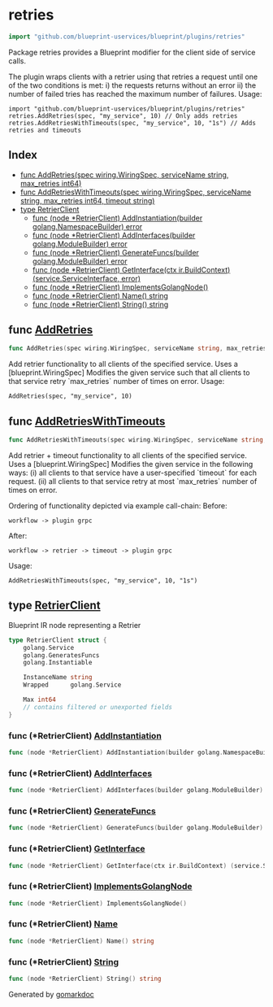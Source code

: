 <!-- Code generated by gomarkdoc. DO NOT EDIT -->

# retries

```go
import "github.com/blueprint-uservices/blueprint/plugins/retries"
```

Package retries provides a Blueprint modifier for the client side of service calls.

The plugin wraps clients with a retrier using that retries a request until one of the two conditions is met: i\) the requests returns without an error ii\) the number of failed tries has reached the maximum number of failures. Usage:

```
import "github.com/blueprint-uservices/blueprint/plugins/retries"
retries.AddRetries(spec, "my_service", 10) // Only adds retries
retries.AddRetriesWithTimeouts(spec, "my_service", 10, "1s") // Adds retries and timeouts
```

## Index

- [func AddRetries\(spec wiring.WiringSpec, serviceName string, max\_retries int64\)](<#AddRetries>)
- [func AddRetriesWithTimeouts\(spec wiring.WiringSpec, serviceName string, max\_retries int64, timeout string\)](<#AddRetriesWithTimeouts>)
- [type RetrierClient](<#RetrierClient>)
  - [func \(node \*RetrierClient\) AddInstantiation\(builder golang.NamespaceBuilder\) error](<#RetrierClient.AddInstantiation>)
  - [func \(node \*RetrierClient\) AddInterfaces\(builder golang.ModuleBuilder\) error](<#RetrierClient.AddInterfaces>)
  - [func \(node \*RetrierClient\) GenerateFuncs\(builder golang.ModuleBuilder\) error](<#RetrierClient.GenerateFuncs>)
  - [func \(node \*RetrierClient\) GetInterface\(ctx ir.BuildContext\) \(service.ServiceInterface, error\)](<#RetrierClient.GetInterface>)
  - [func \(node \*RetrierClient\) ImplementsGolangNode\(\)](<#RetrierClient.ImplementsGolangNode>)
  - [func \(node \*RetrierClient\) Name\(\) string](<#RetrierClient.Name>)
  - [func \(node \*RetrierClient\) String\(\) string](<#RetrierClient.String>)


<a name="AddRetries"></a>
## func [AddRetries](<https://gitlab.mpi-sws.org/cld/blueprint2/blueprint/blob/main/plugins/retries/wiring.go#L27>)

```go
func AddRetries(spec wiring.WiringSpec, serviceName string, max_retries int64)
```

Add retrier functionality to all clients of the specified service. Uses a \[blueprint.WiringSpec\] Modifies the given service such that all clients to that service retry \`max\_retries\` number of times on error. Usage:

```
AddRetries(spec, "my_service", 10)
```

<a name="AddRetriesWithTimeouts"></a>
## func [AddRetriesWithTimeouts](<https://gitlab.mpi-sws.org/cld/blueprint2/blueprint/blob/main/plugins/retries/wiring.go#L63>)

```go
func AddRetriesWithTimeouts(spec wiring.WiringSpec, serviceName string, max_retries int64, timeout string)
```

Add retrier \+ timeout functionality to all clients of the specified service. Uses a \[blueprint.WiringSpec\] Modifies the given service in the following ways: \(i\) all clients to that service have a user\-specified \`timeout\` for each request. \(ii\) all clients to that service retry at most \`max\_retries\` number of times on error.

Ordering of functionality depicted via example call\-chain: Before:

```
workflow -> plugin grpc
```

After:

```
workflow -> retrier -> timeout -> plugin grpc
```

Usage:

```
AddRetriesWithTimeouts(spec, "my_service", 10, "1s")
```

<a name="RetrierClient"></a>
## type [RetrierClient](<https://gitlab.mpi-sws.org/cld/blueprint2/blueprint/blob/main/plugins/retries/ir.go#L15-L25>)

Blueprint IR node representing a Retrier

```go
type RetrierClient struct {
    golang.Service
    golang.GeneratesFuncs
    golang.Instantiable

    InstanceName string
    Wrapped      golang.Service

    Max int64
    // contains filtered or unexported fields
}
```

<a name="RetrierClient.AddInstantiation"></a>
### func \(\*RetrierClient\) [AddInstantiation](<https://gitlab.mpi-sws.org/cld/blueprint2/blueprint/blob/main/plugins/retries/ir.go#L73>)

```go
func (node *RetrierClient) AddInstantiation(builder golang.NamespaceBuilder) error
```



<a name="RetrierClient.AddInterfaces"></a>
### func \(\*RetrierClient\) [AddInterfaces](<https://gitlab.mpi-sws.org/cld/blueprint2/blueprint/blob/main/plugins/retries/ir.go#L52>)

```go
func (node *RetrierClient) AddInterfaces(builder golang.ModuleBuilder) error
```



<a name="RetrierClient.GenerateFuncs"></a>
### func \(\*RetrierClient\) [GenerateFuncs](<https://gitlab.mpi-sws.org/cld/blueprint2/blueprint/blob/main/plugins/retries/ir.go#L60>)

```go
func (node *RetrierClient) GenerateFuncs(builder golang.ModuleBuilder) error
```



<a name="RetrierClient.GetInterface"></a>
### func \(\*RetrierClient\) [GetInterface](<https://gitlab.mpi-sws.org/cld/blueprint2/blueprint/blob/main/plugins/retries/ir.go#L56>)

```go
func (node *RetrierClient) GetInterface(ctx ir.BuildContext) (service.ServiceInterface, error)
```



<a name="RetrierClient.ImplementsGolangNode"></a>
### func \(\*RetrierClient\) [ImplementsGolangNode](<https://gitlab.mpi-sws.org/cld/blueprint2/blueprint/blob/main/plugins/retries/ir.go#L27>)

```go
func (node *RetrierClient) ImplementsGolangNode()
```



<a name="RetrierClient.Name"></a>
### func \(\*RetrierClient\) [Name](<https://gitlab.mpi-sws.org/cld/blueprint2/blueprint/blob/main/plugins/retries/ir.go#L29>)

```go
func (node *RetrierClient) Name() string
```



<a name="RetrierClient.String"></a>
### func \(\*RetrierClient\) [String](<https://gitlab.mpi-sws.org/cld/blueprint2/blueprint/blob/main/plugins/retries/ir.go#L33>)

```go
func (node *RetrierClient) String() string
```



Generated by [gomarkdoc](<https://github.com/princjef/gomarkdoc>)
